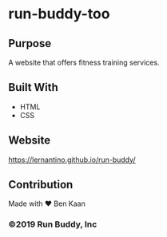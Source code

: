 # run-buddy-too

## Purpose
A website that offers fitness training services.

## Built With

* HTML
* CSS

## Website
https://lernantino.github.io/run-buddy/

## Contribution
Made with ❤️ Ben Kaan

### ©️2019 Run Buddy, Inc

